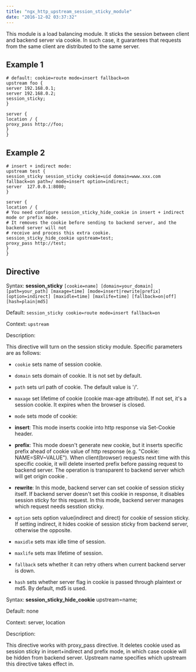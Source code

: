 ```yaml
---
title: "ngx_http_upstream_session_sticky_module"
date: "2016-12-02 03:37:32"
---
```



This module is a load balancing module. It sticks the session between client and backend server via cookie. In such case, it guarantees that requests from the same client are distributed to the same server.

## Example 1

```
# default: cookie=route mode=insert fallback=on
upstream foo {
server 192.168.0.1;
server 192.168.0.2;
session_sticky;
}

server {
location / {
proxy_pass http://foo;
}
}
```

## Example 2


```
# insert + indirect mode:
upstream test {
session_sticky session_sticky cookie=uid domain=www.xxx.com fallback=on path=/ mode=insert option=indirect;
server  127.0.0.1:8080;
}

server {
location / {
# You need configure session_sticky_hide_cookie in insert + indirect mode or prefix mode.
# It removes the cookie before sending to backend server, and the backend server will not
# receive and process this extra cookie.
session_sticky_hide_cookie upstream=test;
proxy_pass http://test;
}
}
```

## Directive



Syntax: **session_sticky** `[cookie=name] [domain=your_domain] [path=your_path] [maxage=time] [mode=insert|rewrite|prefix] [option=indirect] [maxidle=time] [maxlife=time] [fallback=on|off] [hash=plain|md5]`

Default: `session_sticky cookie=route mode=insert fallback=on`

Context: `upstream`


Description:

This directive will turn on the session sticky module. Specific parameters are as follows:

*   `cookie` sets name of session cookie.
*   `domain` sets domain of cookie. It is not set by default.
*   `path` sets url path of cookie. The default value is '/'.
*   `maxage` set lifetime of cookie (cookie max-age attribute). If not set, it's a session cookie. It expires when the browser is closed.
*   `mode` sets mode of cookie:

*   **insert**: This mode inserts cookie into http response via Set-Cookie header.
*   **prefix**: This mode doesn't generate new cookie, but it inserts specific prefix ahead of cookie value of http response (e.g. "Cookie: NAME=SRV~VALUE"). When client(browser) requests next time with this specific cookie, it will delete inserted prefix before passing request to backend server. The operation is transparent to backend server which will get origin cookie .
*   **rewrite**: In this mode, backend server can set cookie of session sticky itself. If backend server doesn't set this cookie in response, it disables session sticky for this request. In this mode, backend server manages which request needs sesstion sticky.
*   `option` sets option value(indirect and direct) for cookie of session sticky. If setting indirect, it hides cookie of session sticky from backend server, otherwise the opposite.

*   `maxidle` sets max idle time of session.
*   `maxlife` sets max lifetime of session.
*   `fallback` sets whether it can retry others when current backend server is down.
*   `hash` sets whether server flag in cookie is passed through plaintext or md5. By default, md5 is used.



Syntax: **session_sticky_hide_cookie** upstream=name;

Default: none

Context: server, location


Description:

This directive works with proxy_pass directive. It deletes cookie used as session sticky in insert+indirect and prefix mode, in which case cookie will be hidden from backend server. Upstream name specifies which upstream this directive takes effect in.

